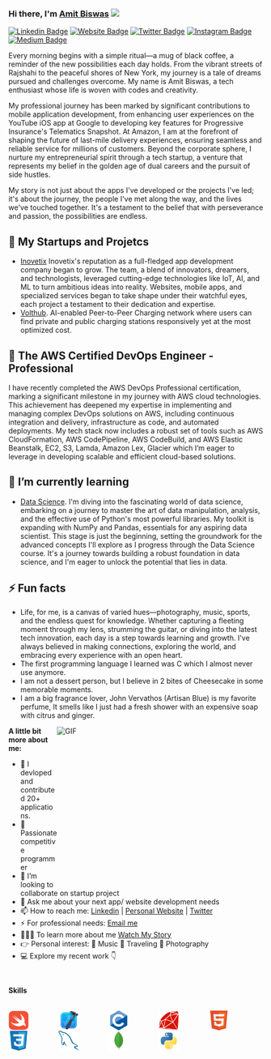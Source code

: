 
### Hi there, I'm <a href="https://abiswas.me" target="_blank">Amit Biswas</a> <img src="https://media.giphy.com/media/hvRJCLFzcasrR4ia7z/giphy.gif" width="25px">

[![Linkedin Badge](https://img.shields.io/badge/-LinkedIn-0e76a8?style=flat-square&logo=Linkedin&logoColor=white)](https://www.linkedin.com/in/amitsstory/)
[![Website Badge](https://img.shields.io/badge/Website-3b5998?style=flat-square&logo=google-chrome&logoColor=white)](https://abiswas.me)
[![Twitter Badge](https://img.shields.io/badge/-Twitter-00acee?style=flat-square&logo=Twitter&logoColor=white)](https://twitter.com/amitsstory)
[![Instagram Badge](https://img.shields.io/badge/-Instagram-e4405f?style=flat-square&logo=Instagram&logoColor=white)](https://instagram.com/amitsstory/)
[![Medium Badge](https://img.shields.io/badge/medium-%2312100E.svg?&style=for-square&logo=medium&logoColor=white)](    https://medium.com/@amitsstory)


Every morning begins with a simple ritual—a mug of black coffee, a reminder of the new possibilities each day holds. From the vibrant streets of Rajshahi to the peaceful shores of New York, my journey is a tale of dreams pursued and challenges overcome. My name is Amit Biswas, a tech enthusiast whose life is woven with codes and creativity. 

My professional journey has been marked by significant contributions to mobile application development, from enhancing user experiences on the YouTube iOS app at Google to developing key features for Progressive Insurance's Telematics Snapshot. At Amazon, I am at the forefront of shaping the future of last-mile delivery experiences, ensuring seamless and reliable service for millions of customers. Beyond the corporate sphere, I nurture my entrepreneurial spirit through a tech startup, a venture that represents my belief in the golden age of dual careers and the pursuit of side hustles.

My story is not just about the apps I've developed or the projects I've led; it's about the journey, the people I've met along the way, and the lives we've touched together. It's a testament to the belief that with perseverance and passion, the possibilities are endless.

## 🔭 My Startups and Projetcs

- [Inovetix](https://www.inovetix.com) Inovetix's reputation as a full-fledged app development company began to grow. The team, a blend of innovators, dreamers, and technologists, leveraged cutting-edge technologies like IoT, AI, and ML to turn ambitious ideas into reality. Websites, mobile apps, and specialized services began to take shape under their watchful eyes, each project a testament to their dedication and expertise.
- [Volthub](https://play.google.com/store/apps/details?id=com.volthub.ai). AI-enabled Peer-to-Peer Charging network where users can find private and public charging stations responsively yet at the most optimized cost.

## 🌱 The AWS Certified DevOps Engineer - Professional
I have recently completed the AWS DevOps Professional certification, marking a significant milestone in my journey with AWS cloud technologies. This achievement has deepened my expertise in implementing and managing complex DevOps solutions on AWS, including continuous integration and delivery, infrastructure as code, and automated deployments. My tech stack now includes a robust set of tools such as AWS CloudFormation, AWS CodePipeline, AWS CodeBuild, and AWS Elastic Beanstalk, EC2, S3, Lamda, Amazon Lex, Glacier which I’m eager to leverage in developing scalable and efficient cloud-based solutions.

## 🌱 I’m currently learning

- [Data Science](https://brainstation.io/new-york). I'm diving into the fascinating world of data science, embarking on a journey to master the art of data manipulation, analysis, and the effective use of Python's most powerful libraries. My toolkit is expanding with NumPy and Pandas, essentials for any aspiring data scientist. This stage is just the beginning, setting the groundwork for the advanced concepts I'll explore as I progress through the Data Science course. It's a journey towards building a robust foundation in data science, and I'm eager to unlock the potential that lies in data.

## ⚡ Fun facts

- Life, for me, is a canvas of varied hues—photography, music, sports, and the endless quest for knowledge. Whether capturing a fleeting moment through my lens, strumming the guitar, or diving into the latest tech innovation, each day is a step towards learning and growth. I've always believed in making connections, exploring the world, and embracing every experience with an open heart.
- The first programming language I learned was C which I almost never use anymore. 
- I am not a dessert person, but I believe in 2 bites of Cheesecake in some memorable moments.
- I am a big fragrance lover, John Vervathos (Artisan Blue) is my favorite perfume, It smells like I just had a fresh shower with an expensive soap with citrus and ginger.


<img align="right" alt="GIF" src="https://github.com/Gapur/Gapur/blob/master/coding.gif?raw=true" width="408" height="318" />

**A little bit more about me:**

- 🔭  I devloped and contributed 20+ applications. 
- 🌱  Passionate competitive programmer 
- 📲  I’m looking to collaborate on startup project
- 💬  Ask me about your next app/ website development needs 
- 📫  How to reach me: [Linkedin](https://www.linkedin.com/in/amitbiswas-me/) | [Personal Website](https://amitbiswas.net) | [Twitter](https://twitter.com/amitsstory) 
- ⚡  For professional needs: [Email me](mailto:contact@amitbiswas.net) 
- 👨🏻‍💻 To learn more about me [Watch My Story](https://www.youtube.com/watch?v=QOBo4alqs-w)
- 👉 Personal interest: 🎤 Music  🚊 Traveling  📸 Photography 
- 💻 Explore my recent work 👇  

</br>

**Skills**
<div style="display: inline_block"><br>
  <img height="40" align="center" alt="Erica-Ruby" height="30" width="40" 
    src="https://raw.githubusercontent.com/devicons/devicon/master/icons/swift/swift-original.svg">
 &nbsp;&nbsp;&nbsp;&nbsp;&nbsp;&nbsp;&nbsp;&nbsp;&nbsp;&nbsp;&nbsp;&nbsp;&nbsp;
  <img height="40" align="center" alt="Erica-Js" height="30" width="40" 
    src="https://raw.githubusercontent.com/devicons/devicon/master/icons/xcode/xcode-original.svg">
 &nbsp;&nbsp;&nbsp;&nbsp;&nbsp;&nbsp;&nbsp;&nbsp;&nbsp;&nbsp;&nbsp;&nbsp;&nbsp;
  <img height="40" align="center" alt="Erica-React" height="30" width="40" src="https://raw.githubusercontent.com/devicons/devicon/master/icons/c/c-original.svg">
 &nbsp;&nbsp;&nbsp;&nbsp;&nbsp;&nbsp;&nbsp;&nbsp;&nbsp;&nbsp;&nbsp;&nbsp;&nbsp;
  <img height="40" align="center" alt="Erica-Redux" height="30" width="40" src="https://raw.githubusercontent.com/devicons/devicon/master/icons/ruby/ruby-plain.svg">
 &nbsp;&nbsp;&nbsp;&nbsp;&nbsp;&nbsp;&nbsp;&nbsp;&nbsp;&nbsp;&nbsp;&nbsp;&nbsp;
  <img height="40" align="center" alt="Erica-HTML" height="30" width="40" src="https://raw.githubusercontent.com/devicons/devicon/master/icons/html5/html5-original.svg">
 &nbsp;&nbsp;&nbsp;&nbsp;&nbsp;&nbsp;&nbsp;&nbsp;&nbsp;&nbsp;&nbsp;&nbsp;&nbsp;
  <img height="40" align="center" alt="Erica-CSS" height="30" width="40" src="https://raw.githubusercontent.com/devicons/devicon/master/icons/css3/css3-original.svg">
   &nbsp;&nbsp;&nbsp;&nbsp;&nbsp;&nbsp;&nbsp;&nbsp;&nbsp;&nbsp;&nbsp;&nbsp;&nbsp;
  <img height="40" align="center" alt="Erica-CSS" height="30" width="40" src="https://raw.githubusercontent.com/devicons/devicon/master/icons/mysql/mysql-original.svg">
    &nbsp;&nbsp;&nbsp;&nbsp;&nbsp;&nbsp;&nbsp;&nbsp;&nbsp;&nbsp;&nbsp;&nbsp;&nbsp;
  <img height="40" align="center" alt="Erica-CSS" height="30" width="40" src="https://raw.githubusercontent.com/devicons/devicon/master/icons/mongodb/mongodb-original.svg">
    &nbsp;&nbsp;&nbsp;&nbsp;&nbsp;&nbsp;&nbsp;&nbsp;&nbsp;&nbsp;&nbsp;&nbsp;&nbsp;

  <img height="40" align="center" alt="Erica-CSS" height="30" width="40" src="https://raw.githubusercontent.com/devicons/devicon/master/icons/python/python-original.svg">
  &nbsp;&nbsp;&nbsp;&nbsp;&nbsp;&nbsp;&nbsp;&nbsp;&nbsp;&nbsp;&nbsp;&nbsp;&nbsp;
 
</div>
  
</br>



